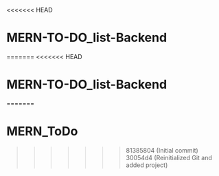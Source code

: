 <<<<<<< HEAD
# MERN-TO-DO_list-Backend
=======
<<<<<<< HEAD
# MERN-TO-DO_list-Backend
=======
# MERN_ToDo
>>>>>>> 81385804 (Initial commit)
>>>>>>> 30054d4 (Reinitialized Git and added project)
